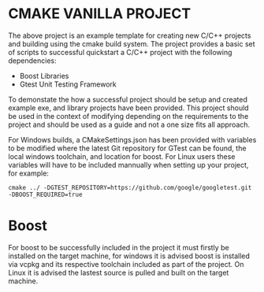 # CMAKE VANILLA PROJECT

The above project is an example template for creating new C/C++ projects and building using the cmake build system.
The project provides a basic set of scripts to successful quickstart a C/C++ project with the following dependencies:

 - Boost Libraries
 - Gtest Unit Testing Framework
 
To demonstate the how a successful project should be setup and created example exe, and library projects have been provided.
This project should be used in the context of modifying depending on the requirements to the project and should be used as a guide and not a one size fits all approach.

For Windows builds, a CMakeSettings.json has been provided with variables to be modified where the latest Git repository for GTest can be found, the local windows toolchain, and location for boost. For Linux users these variables will have to be included mannually when setting up your project, for example:

    cmake ../ -DGTEST_REPOSITORY=https://github.com/google/googletest.git -DBOOST_REQUIRED=true

# Boost

For boost to be successfully included in the project it must firstly be installed on the target machine, for windows it is advised boost is installed via vcpkg and its respective toolchain included as part of the project.  On Linux it is advised the lastest source is pulled and built on the target machine.